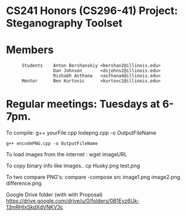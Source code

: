 # CS241 Honors (CS296-41) Project: Steganography Toolset

# Members
          Students    Anton Bershanskiy <bershan2@illinois.edu>
                      Dan Johnson       <dsjohns2@illinois.edu>
                      Rishabh Asthana   <asthana4@illinois.edu>
          Mentor      Ben Kurtovic      <kurtovc2@illinois.edu>
# Regular meetings: 		Tuesdays at 6-7pm.

To compile:
	g++ yourFile.cpp lodepng.cpp -o OutputFileName
	
	g++ encodePNG.cpp -o OutputFileName
To load images from the internet :
	wget imageURL

To copy binary info like images..
	cp Husky.png test.png

To two compare PNG's:
	compare -compose src image1.png image2.png difference.png
	
Google Drive folder (with with Proposal)
	https://drive.google.com/drive/u/0/folders/0B1Eyz6Uk-13mRHIxSkdXdVNKV3c

